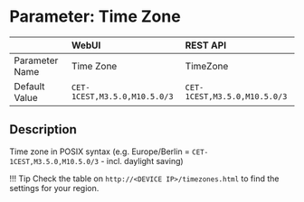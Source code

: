 # Parameter: Time Zone

|                   | WebUI               | REST API
|:---               |:---                 |:----
| Parameter Name    | Time Zone           | TimeZone
| Default Value     | `CET-1CEST,M3.5.0,M10.5.0/3` | `CET-1CEST,M3.5.0,M10.5.0/3`


## Description

Time zone in POSIX syntax (e.g. Europe/Berlin = `CET-1CEST,M3.5.0,M10.5.0/3` - incl. daylight saving)


!!! Tip
    Check the table on `http://<DEVICE IP>/timezones.html` to find the settings for your region.
